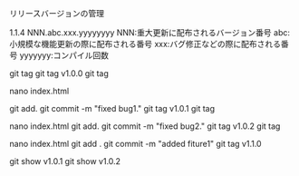 リリースバージョンの管理

1.1.4
NNN.abc.xxx.yyyyyyyy
NNN:重大更新に配布されるバージョン番号
abc:小規模な機能更新の際に配布される番号
xxx:バグ修正などの際に配布される番号
yyyyyyy:コンパイル回数

git tag
git tag v1.0.0
git tag

nano index.html

git add.
git commit -m "fixed bug1."
git tag v1.0.1
git tag

nano index.html
git add.
git commit -m "fixed bug2."
git tag v1.0.2
git tag

nano index.html 
git add .
git commit -m "added fiture1"
git tag v1.1.0

git show v1.0.1
git show v1.0.2


